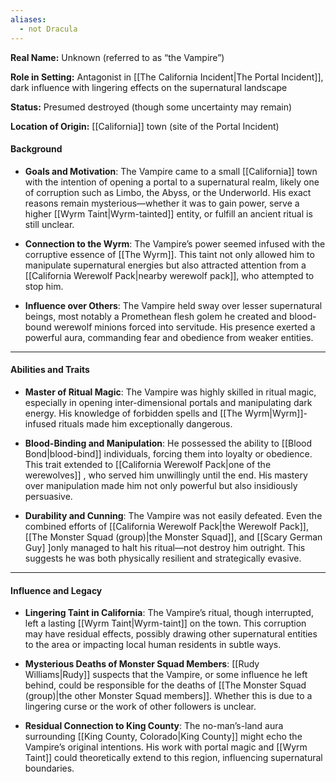 ```yaml
---
aliases:
  - not Dracula
---
```

**Real Name:** Unknown (referred to as “the Vampire”)

**Role in Setting:** Antagonist in [[The California Incident|The Portal Incident]], dark influence with lingering effects on the supernatural landscape

**Status:** Presumed destroyed (though some uncertainty may remain)

**Location of Origin:** [[California]] town (site of the Portal Incident)

#### **Background**

- **Goals and Motivation**: The Vampire came to a small [[California]] town with the intention of opening a portal to a supernatural realm, likely one of corruption such as Limbo, the Abyss, or the Underworld. His exact reasons remain mysterious—whether it was to gain power, serve a higher [[Wyrm Taint|Wyrm-tainted]] entity, or fulfill an ancient ritual is still unclear.
    
- **Connection to the Wyrm**: The Vampire’s power seemed infused with the corruptive essence of [[The Wyrm]]. This taint not only allowed him to manipulate supernatural energies but also attracted attention from a [[California Werewolf Pack|nearby werewolf pack]], who attempted to stop him.
    
- **Influence over Others**: The Vampire held sway over lesser supernatural beings, most notably a Promethean flesh golem he created and blood-bound werewolf minions forced into servitude. His presence exerted a powerful aura, commanding fear and obedience from weaker entities.
    

---

#### **Abilities and Traits**

- **Master of Ritual Magic**: The Vampire was highly skilled in ritual magic, especially in opening inter-dimensional portals and manipulating dark energy. His knowledge of forbidden spells and [[The Wyrm|Wyrm]]-infused rituals made him exceptionally dangerous.
    
- **Blood-Binding and Manipulation**: He possessed the ability to [[Blood Bond|blood-bind]] individuals, forcing them into loyalty or obedience. This trait extended to [[California Werewolf Pack|one of the werewolves]] , who served him unwillingly until the end. His mastery over manipulation made him not only powerful but also insidiously persuasive.
    
- **Durability and Cunning**: The Vampire was not easily defeated. Even the combined efforts of [[California Werewolf Pack|the Werewolf Pack]], [[The Monster Squad (group)|the Monster Squad]], and [[Scary German Guy] ]only managed to halt his ritual—not destroy him outright. This suggests he was both physically resilient and strategically evasive.
    

---

#### **Influence and Legacy**

- **Lingering Taint in California**: The Vampire’s ritual, though interrupted, left a lasting [[Wyrm Taint|Wyrm-taint]] on the town. This corruption may have residual effects, possibly drawing other supernatural entities to the area or impacting local human residents in subtle ways.
    
- **Mysterious Deaths of Monster Squad Members**: [[Rudy Williams|Rudy]] suspects that the Vampire, or some influence he left behind, could be responsible for the deaths of [[The Monster Squad (group)|the other Monster Squad members]]. Whether this is due to a lingering curse or the work of other followers is unclear.
    
- **Residual Connection to King County**: The no-man’s-land aura surrounding [[King County, Colorado|King County]] might echo the Vampire’s original intentions. His work with portal magic and [[Wyrm Taint]] could theoretically extend to this region, influencing supernatural boundaries.
